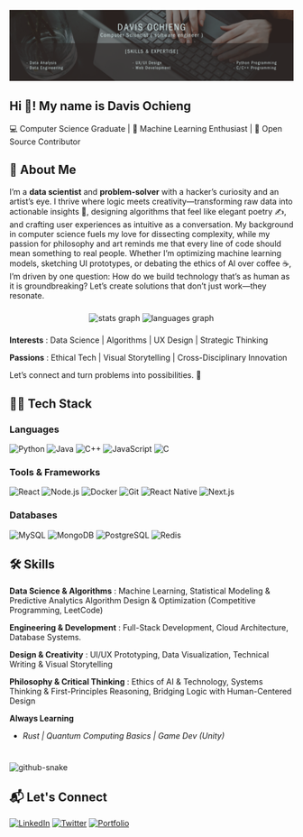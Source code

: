 [comment]: # "------------------------------------------------------------------------------------------------------------------------"
[comment]: # "                                          Banner Section                                                                "
[comment]: # "------------------------------------------------------------------------------------------------------------------------"

![banner](/Black%20And%20Grey%20Professional%20Technology%20LinkedIn%20Banner.png)

<h2 align="left">Hi 👋! My name is Davis  Ochieng </h2>
💻 Computer Science Graduate | 🧠 Machine Learning Enthusiast | 🔧 Open Source Contributor

[comment]: <> (------------------------------------------------------------------------------------------------------------------------)
[comment]: <> ( About Section )
[comment]: <> (------------------------------------------------------------------------------------------------------------------------)

## 🚀 About Me

I’m a **data scientist** and **problem-solver** with a hacker’s curiosity and an artist’s eye. I thrive where logic meets creativity—transforming raw data into actionable insights 🧮, designing algorithms that feel like elegant poetry ✍️, and crafting user experiences as intuitive as a conversation. My background in computer science fuels my love for dissecting complexity, while my passion for philosophy and art reminds me that every line of code should mean something to real people. Whether I’m optimizing machine learning models, sketching UI prototypes, or debating the ethics of AI over coffee ☕, I’m driven by one question: How do we build technology that’s as human as it is groundbreaking? Let’s create solutions that don’t just work—they resonate.

[comment]: <> (------------------------------------------------------------------------------------------------------------------------)
[comment]: <> ( Stats Section )
[comment]: <> (------------------------------------------------------------------------------------------------------------------------)

###

<div align="center">
  <img src="https://github-readme-stats.vercel.app/api?username=davis-ai&hide_title=false&hide_rank=false&show_icons=true&include_all_commits=true&count_private=true&disable_animations=false&theme=dracula&locale=en&hide_border=false" height="150" alt="stats graph"  />
  <img src="https://github-readme-stats.vercel.app/api/top-langs?username=davis-ai&locale=en&hide_title=false&layout=compact&card_width=320&langs_count=5&theme=dracula&hide_border=false" height="150" alt="languages graph"  />
</div>

###

**Interests** : Data Science | Algorithms | UX Design | Strategic Thinking

**Passions** : Ethical Tech | Visual Storytelling | Cross-Disciplinary Innovation

Let’s connect and turn problems into possibilities. 🚀

[comment]: <> (------------------------------------------------------------------------------------------------------------------------)
[comment]: <> ( Tech - Stack Section )
[comment]: <> (------------------------------------------------------------------------------------------------------------------------)

<h2 align="left">🧑‍💻 Tech Stack</h2>

### Languages

![Python](https://img.shields.io/badge/-Python-3776AB?logo=python&logoColor=white)
![Java](https://img.shields.io/badge/-Java-007396?logo=java&logoColor=white)
![C++](https://img.shields.io/badge/-C++-00599C?logo=c%2B%2B&logoColor=white)
![JavaScript](https://img.shields.io/badge/-JavaScript-F7DF1E?logo=javascript&logoColor=black)
![C](https://img.shields.io/badge/-C-A8B9CC?logo=c&logoColor=white) <!-- Added C -->

### Tools & Frameworks

![React](https://img.shields.io/badge/-React-61DAFB?logo=react&logoColor=black)
![Node.js](https://img.shields.io/badge/-Node.js-339933?logo=node.js&logoColor=white)
![Docker](https://img.shields.io/badge/-Docker-2496ED?logo=docker&logoColor=white)
![Git](https://img.shields.io/badge/-Git-F05032?logo=git&logoColor=white)
![React Native](https://img.shields.io/badge/-React_Native-61DAFB?logo=react&logoColor=white) <!-- Added React Native -->
![Next.js](https://img.shields.io/badge/-Next.js-000000?logo=next.js&logoColor=white) <!-- Added Next.js -->

### Databases

![MySQL](https://img.shields.io/badge/-MySQL-4479A1?logo=mysql&logoColor=white)
![MongoDB](https://img.shields.io/badge/-MongoDB-47A248?logo=mongodb&logoColor=white)
![PostgreSQL](https://img.shields.io/badge/-PostgreSQL-4169E1?logo=postgresql&logoColor=white) <!-- Added PostgreSQL -->
![Redis](https://img.shields.io/badge/-Redis-DC382D?logo=redis&logoColor=white) <!-- Added Redis -->

[comment]: <> (------------------------------------------------------------------------------------------------------------------------)
[comment]: <> ( Skills Section )
[comment]: <> (------------------------------------------------------------------------------------------------------------------------)

<h2 align="left"> 🛠️ Skills </h2>

**Data Science & Algorithms** : Machine Learning, Statistical Modeling & Predictive Analytics Algorithm Design & Optimization (Competitive Programming, LeetCode)

**Engineering & Development** : Full-Stack Development, Cloud Architecture, Database Systems.

**Design & Creativity** : UI/UX Prototyping, Data Visualization, Technical Writing & Visual Storytelling

**Philosophy & Critical Thinking** : Ethics of AI & Technology, Systems Thinking & First-Principles Reasoning, Bridging Logic with Human-Centered Design

**Always Learning**

- _Rust | Quantum Computing Basics | Game Dev (Unity)_

[comment]: <> (------------------------------------------------------------------------------------------------------------------------)
[comment]: <> ( Snake Section )
[comment]: <> (------------------------------------------------------------------------------------------------------------------------)

###

<br clear="both">
<picture>
  <source media="(prefers-color-scheme: dark)" srcset="https://raw.githubusercontent.com/tobiasmeyhoefer/tobiasmeyhoefer/output/github-snake-dark.svg" />
  <source media="(prefers-color-scheme: light)" srcset="https://raw.githubusercontent.com/tobiasmeyhoefer/tobiasmeyhoefer/output/github-snake.svg" />
  <img alt="github-snake" src="https://raw.githubusercontent.com/tobiasmeyhoefer/tobiasmeyhoefer/output/github-snake.svg" />
</picture>

[comment]: <> (------------------------------------------------------------------------------------------------------------------------)
[comment]: <> ( Contact Section )
[comment]: <> (------------------------------------------------------------------------------------------------------------------------)

## 📬 Let's Connect

[![LinkedIn](https://img.shields.io/badge/-LinkedIn-0A66C2?logo=linkedin)](https://www.linkedin.com/in/davis-ochieng-9b46101b8/)
[![Twitter](https://img.shields.io/badge/-Twitter-1DA1F2?logo=twitter)](https://twitter.com/@davisoc32236995)
[![Portfolio](https://img.shields.io/badge/-Portfolio-4285F4?logo=google-chrome)](https://davis-ai.github.io/davis-ochieng-portfolio/)

###
